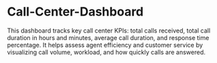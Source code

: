 # Call-Center-Dashboard
This dashboard tracks key call center KPIs: total calls received, total call duration in hours and minutes, average call duration, and response time percentage. It helps assess agent efficiency and customer service by visualizing call volume, workload, and how quickly calls are answered.
